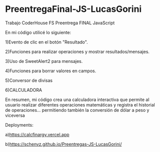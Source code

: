 # PreentregaFinal-JS-LucasGorini
Trabajo CoderHouse FS Preentrega FINAL JavaScript

En mi código utilicé lo siguiente:

1)Evento de clic en el botón "Resultado".

2)Funciones para realizar operaciones y mostrar resultados/mensajes.

3)Uso de SweetAlert2 para mensajes.

4)Funciones para borrar valores en campos.

5)Conversor de divisas

6)CALCULADORA

   
En resumen, mi código crea una calculadora interactiva que permite al usuario realizar diferentes operaciones matemáticas y registra el historial de operaciones...
permitiendo también la conversión de dólar a peso y viceversa


Deployments:       

a)https://calcfinargy.vercel.app

b)https://schenvz.github.io/Preentregas-JS-LucasGorini/
